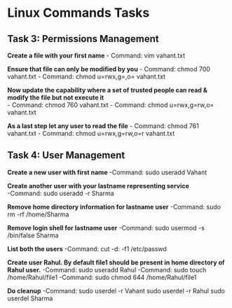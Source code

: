 # Linux Commands Tasks

## Task 3: Permissions Management

**Create a file with your first name**
    - Command: vim vahant.txt

**Ensure that file can only be modified by you**
    - Command: chmod 700 vahant.txt
    - Command: chmod u=rwx,g=,o= vahant.txt

**Now update the capability where a set of trusted people can read & modify the file but not execute it**\
    - Command: chmod 760 vahant.txt
    - Command: chmod u=rwx,g=rw,o= vahant.txt

**As a last step let any user to read the file**
    - Command: chmod 761 vahant.txt
    - Command: chmod u=rwx,g=rw,o=r vahant.txt



## Task 4: User Management
**Create a new user with first name**
    -Command: sudo useradd Vahant

**Create another user with your lastname representing service**\
    -Command: sudo useradd -r Sharma

**Remove home directory information for lastname user**
    -Command: sudo rm -rf /home/Sharma

**Remove login shell for lastname user**
    -Command: sudo usermod -s /bin/false Sharma

**List both the users**
    -Command: cut -d: -f1 /etc/passwd

**Create user Rahul. By default file1 should be present in home directory of Rahul user.**
    -Command: sudo useradd Rahul
    -Command: sudo touch /home/Rahul/file1
    -Command: sudo chmod 644 /home/Rahul/file1

**Do cleanup**
    -Command: sudo userdel -r Vahant
              sudo userdel -r Rahul
              sudo userdel Sharma